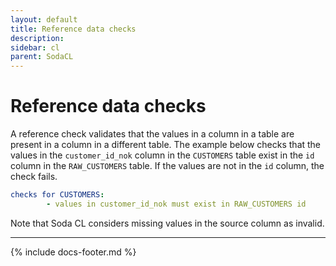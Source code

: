 ```yaml
---
layout: default
title: Reference data checks
description: 
sidebar: cl
parent: SodaCL
---
```


# Reference data checks

A reference check validates that the values in a column in a table are present in a column in a different table. The example below checks that the values in the `customer_id_nok` column in the `CUSTOMERS` table exist in the `id` column in the `RAW_CUSTOMERS` table. If the values are not in the `id` column, the check fails.

```yaml
checks for CUSTOMERS:
        - values in customer_id_nok must exist in RAW_CUSTOMERS id
```
<!--
Multi-column reference check
```yaml
checks for ORDERS:
  - values in (customer_country, customer_zip) must exist in CUSTOMERS (country, zip)
```
-->

Note that Soda CL considers missing values in the source column as invalid.

---
{% include docs-footer.md %}
